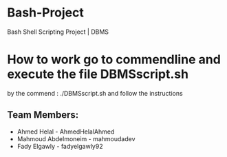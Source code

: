 # Bash-Project
Bash Shell Scripting Project | DBMS 

# How to work go to commendline and execute the file DBMSscript.sh
by the commend : ./DBMSscript.sh
and follow the instructions

## Team Members:
- Ahmed Helal - AhmedHelalAhmed
- Mahmoud Abdelmoneim - mahmoudadev
- Fady Elgawly - fadyelgawly92
